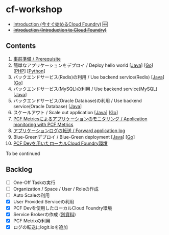 # cf-workshop

* [Introduction (今すぐ始めるCloud Foundry)](http://www.slideshare.net/makingx/cloud-foundry-hackt-hacktk) 🆕
* <s>[Introduction (Introduction to Cloud Foundry)](http://www.slideshare.net/makingx/introduction-to-cloud-foundry-jjug)</s>


## Contents

1. [事前準備 / Prerequisite](prerequisite.md)
1. 簡単なアプリケーションをデプロイ / Deploy hello world [[Java](deploy-application_java.md)] [[Go](deploy-application_go.md)] [[PHP](deploy-application_php.md)] [[Python](deploy-application_python.md)]
1. バックエンドサービス(Redis)の利用 / Use backend service(Redis) [[Java](backend-service-redis_java.md)] [[Go](backend-service-redis_go.md)]
1. バックエンドサービス(MySQL)の利用 / Use backend service(MySQL) [[Java](backend-service-mysql_java.md)]
1. バックエンドサービス(Oracle Database)の利用 / Use backend service(Oracle Database) [[Java](backend-service-oracle_java.md)]
1. スケールアウト / Scale out application [[Java](scale-out_java.md)] [[Go](scale-out_go.md)]
1. [PCF Metricsによるアプリケーションのモニタリング / Application monitoring with PCF Metrics](pcf-metrics.md) 
1. [アプリケーションログの転送 / Forward application log](logging.md)
1. Blue-Greenデプロイ / Blue-Green deployment [[Java](blue-green-deployment_java.md)] [[Go](blue-green-deployment_go.md)]
1. [PCF Devを用いたローカルCloud Foundry環境](pcf-dev.md)

To be continued

## Backlog

- [ ] One-Off Taskの実行
- [ ] Organization / Space / User / Roleの作成
- [ ] Auto Scaleの利用
- [x] User Provided Serviceの利用
- [x] PCF Devを使用したローカルCloud Foundry環境
- [x] Service Brokerの作成 ([別資料](https://github.com/Pivotal-Japan/service-broker-workshop))
- [x] PCF Metrixの利用
- [x] ログの転送にlogit.ioを追加
